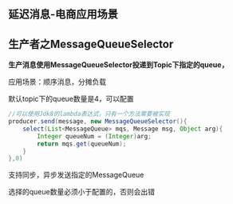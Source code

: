 
## 延迟消息-电商应用场景




## 生产者之MessageQueueSelector

**生产消息使用MessageQueueSelector投递到Topic下指定的queue，**

应用场景：顺序消息，分摊负载

默认topic下的queue数量是4，可以配置

```java
//可以使用Jdk8的lambda表达式，只有一个方法需要被实现
producer.send(message, new MessageQueueSelector(){
    select(List<MessageQueue> mqs, Message msg, Object arg){
        Integer queueNum = (Integer)arg;
        return mqs.get(queueNum);
    }
},0)
```

支持同步，异步发送指定的MessageQueue

选择的queue数量必须小于配置的，否则会出错























































































